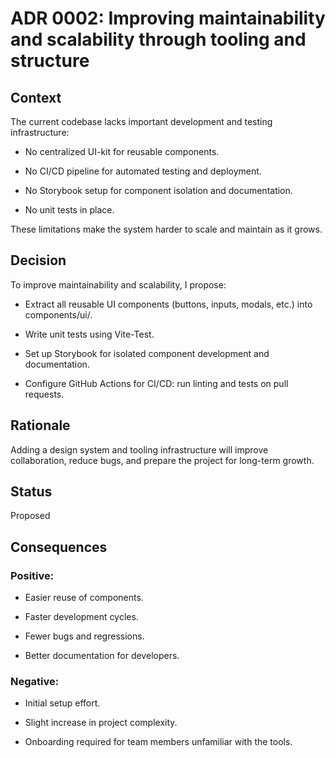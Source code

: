 # ADR 0002: Improving maintainability and scalability through tooling and structure



## Context

The current codebase lacks important development and testing infrastructure:

- No centralized UI-kit for reusable components.

- No CI/CD pipeline for automated testing and deployment.

- No Storybook setup for component isolation and documentation.

- No unit tests in place.

These limitations make the system harder to scale and maintain as it grows.



## Decision

To improve maintainability and scalability, I propose:

- Extract all reusable UI components (buttons, inputs, modals, etc.) into components/ui/.

- Write unit tests using Vite-Test.

- Set up Storybook for isolated component development and documentation.

- Configure GitHub Actions for CI/CD: run linting and tests on pull requests.



## Rationale

Adding a design system and tooling infrastructure will improve collaboration, reduce bugs, and prepare the project for long-term growth.



## Status
Proposed



## Consequences

### Positive:

- Easier reuse of components.

- Faster development cycles.

- Fewer bugs and regressions.

- Better documentation for developers.



### Negative:

- Initial setup effort.

- Slight increase in project complexity.

- Onboarding required for team members unfamiliar with the tools.